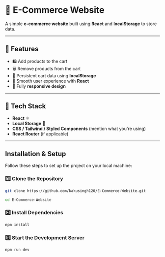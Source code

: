# 🛒 E-Commerce Website

A simple **e-commerce website** built using **React** and **localStorage** to store data.

---

## 📌 Features

- 🛍️ Add products to the cart  
- 🗑️ Remove products from the cart  
- 💾 Persistent cart data using **localStorage**  
- 🔄 Smooth user experience with **React**  
- 🎨 Fully **responsive design**  

---

## 🚀 Tech Stack

- **React** ⚛️  
- **Local Storage** 💾  
- **CSS / Tailwind / Styled Components** (mention what you're using)  
- **React Router** (if applicable)  

---

##  Installation & Setup

Follow these steps to set up the project on your local machine:  

### 1️⃣ Clone the Repository  
```bash
git clone https://github.com/kakusingh120/E-Commerce-Website.git
```

```bash
cd E-Commerce-Website
```

### 2️⃣ Install Dependencies
```bash
npm install
```

### 3️⃣ Start the Development Server
```bash
npm run dev
```
